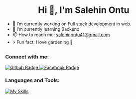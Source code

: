  <h1 align="center">Hi 👋, I'm Salehin Ontu</h1>

- 🔭 I’m currently working on Full stack development in web.
- 🌱 I’m currently learning Backend
 - 📫 How to reach me: salehinontu41@gmail.com
- ⚡ Fun fact: I love gardening 🌻
  
### Connect with me:
<div id="badges">
  <a href="https://github.com/salehinontu">
    <img src="https://img.shields.io/badge/Github-white?style=for-the-badge&logo=Github&logoColor=black" alt="Github Badge"/>
  </a>
<!--   <a href="https://www.youtube.com/channel/">
    <img src="https://img.shields.io/badge/YouTube-red?style=for-the-badge&logo=youtube&logoColor=white" alt="Youtube Badge"/>
  </a> -->
<!--    <a href="https://www.instagram.com/axif_taj">
    <img src="https://img.shields.io/badge/Instagram-purple?style=for-the-badge&logo=instagram&logoColor=white" alt="Instagram Badge"/>
  </a> -->
   <a href="https://fb.com/salehinantor">
    <img src="https://img.shields.io/badge/Facebook-blue?style=for-the-badge&logo=facebook&logoColor=white" alt="Facebook Badge"/>
  </a>
<!--    <a href="https://twitter.com/axiftaj">
    <img src="https://img.shields.io/badge/Twitter-blue?style=for-the-badge&logo=twitter&logoColor=white" alt="Twitter Badge"/>
  </a> -->
</div>

### Languages and Tools:
[![My Skills](https://skillicons.dev/icons?i=javascript,nodejs,c,cpp,github,xd&perline=5)](https://skillicons.dev)







